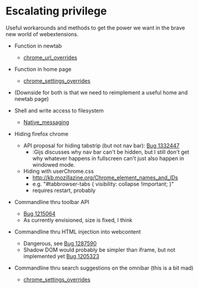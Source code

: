 # Escalating privilege

Useful workarounds and methods to get the power we want in the brave new world of webextensions.

 - Function in newtab
    - [chrome_url_overrides](https://developer.mozilla.org/en-US/Add-ons/WebExtensions/manifest.json/chrome_url_overrides)
 - Function in home page
    - [chrome_settings_overrides](https://developer.mozilla.org/en-US/Add-ons/WebExtensions/manifest.json/chrome_settings_overrides)
 - (Downside for both is that we need to reimplement a useful home and newtab page)

 - Shell and write access to filesystem
    - [Native_messaging](https://developer.mozilla.org/en-US/Add-ons/WebExtensions/Native_messaging)
 - Hiding firefox chrome
    - API proposal for hiding tabstrip (but not nav bar): [Bug 1332447](https://api-dev.bugzilla.mozilla.org/show_bug.cgi?id=1332447)
        - :Gijs discusses why nav bar can't be hidden, but I still don't get why whatever happens in fullscreen can't just also happen in windowed mode.
    - Hiding with userChrome.css
        - http://kb.mozillazine.org/Chrome_element_names_and_IDs
        - e.g. "#tabbrowser-tabs { visibility: collapse !important; }"
        - requires restart, probably

 - Commandline thru toolbar API
    - [Bug 1215064](https://bugzilla.mozilla.org/show_bug.cgi?id=1215064)
    - As currently envisioned, size is fixed, I think
 - Commandline thru HTML injection into webcontent
    - Dangerous, see [Bug 1287590](https://bugzilla.mozilla.org/show_bug.cgi?id=1287590)
    - Shadow DOM would probably be simpler than iframe, but not implemented yet [Bug 1205323](https://bugzilla.mozilla.org/show_bug.cgi?id=1205323)
 - Commandline thru search suggestions on the omnibar (this is a bit mad)
    - [chrome_settings_overrides](https://developer.mozilla.org/en-US/Add-ons/WebExtensions/manifest.json/chrome_settings_overrides)
